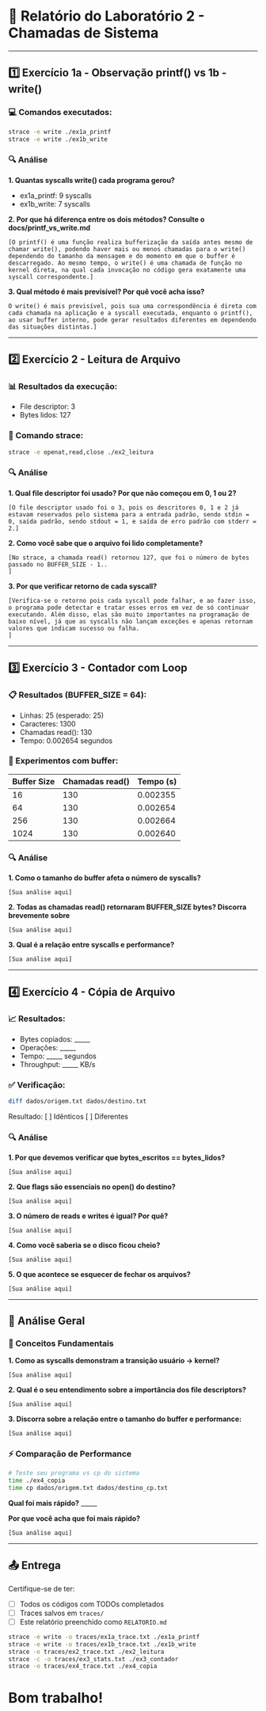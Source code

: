# 📝 Relatório do Laboratório 2 - Chamadas de Sistema

---

## 1️⃣ Exercício 1a - Observação printf() vs 1b - write()

### 💻 Comandos executados:
```bash
strace -e write ./ex1a_printf
strace -e write ./ex1b_write
```

### 🔍 Análise

**1. Quantas syscalls write() cada programa gerou?**
- ex1a_printf: 9 syscalls
- ex1b_write: 7 syscalls

**2. Por que há diferença entre os dois métodos? Consulte o docs/printf_vs_write.md**

```
[O printf() é uma função realiza bufferização da saída antes mesmo de chamar write(), podendo haver mais ou menos chamadas para o write() dependendo do tamanho da mensagem e do momento em que o buffer é descarregado. Ao mesmo tempo, o write() é uma chamada de função no kernel direta, na qual cada invocação no código gera exatamente uma syscall correspondente.]
```

**3. Qual método é mais previsível? Por quê você acha isso?**

```
O write() é mais previsível, pois sua uma correspondência é direta com cada chamada na aplicação e a syscall executada, enquanto o printf(), ao usar buffer interno, pode gerar resultados diferentes em dependendo das situações distintas.]
```

---

## 2️⃣ Exercício 2 - Leitura de Arquivo

### 📊 Resultados da execução:
- File descriptor: 3
- Bytes lidos: 127

### 🔧 Comando strace:
```bash
strace -e openat,read,close ./ex2_leitura
```

### 🔍 Análise

**1. Qual file descriptor foi usado? Por que não começou em 0, 1 ou 2?**

```
[O file descriptor usado foi o 3, pois os descritores 0, 1 e 2 já estavam reservados pelo sistema para a entrada padrão, sendo stdin = 0, saída padrão, sendo stdout = 1, e saída de erro padrão com stderr = 2.]
```

**2. Como você sabe que o arquivo foi lido completamente?**

```
[No strace, a chamada read() retornou 127, que foi o número de bytes passado no BUFFER_SIZE - 1..
]
```

**3. Por que verificar retorno de cada syscall?**

```
[Verifica-se o retorno pois cada syscall pode falhar, e ao fazer isso, o programa pode detectar e tratar esses erros em vez de só continuar executando. Além disso, elas são muito importantes na programação de baixo nível, já que as syscalls não lançam exceções e apenas retornam valores que indicam sucesso ou falha.
]
```

---

## 3️⃣ Exercício 3 - Contador com Loop

### 📋 Resultados (BUFFER_SIZE = 64):
- Linhas: 25 (esperado: 25)
- Caracteres: 1300
- Chamadas read(): 130
- Tempo: 0.002654 segundos

### 🧪 Experimentos com buffer:

| Buffer Size | Chamadas read() | Tempo (s) |
|-------------|-----------------|-----------|
| 16          | 130             | 0.002355  |
| 64          | 130             |  0.002654 |
| 256         |   130           |0.002664   |
| 1024        |  130            | 0.002640  |

### 🔍 Análise

**1. Como o tamanho do buffer afeta o número de syscalls?**

```
[Sua análise aqui]
```

**2. Todas as chamadas read() retornaram BUFFER_SIZE bytes? Discorra brevemente sobre**

```
[Sua análise aqui]
```

**3. Qual é a relação entre syscalls e performance?**

```
[Sua análise aqui]
```

---

## 4️⃣ Exercício 4 - Cópia de Arquivo

### 📈 Resultados:
- Bytes copiados: _____
- Operações: _____
- Tempo: _____ segundos
- Throughput: _____ KB/s

### ✅ Verificação:
```bash
diff dados/origem.txt dados/destino.txt
```
Resultado: [ ] Idênticos [ ] Diferentes

### 🔍 Análise

**1. Por que devemos verificar que bytes_escritos == bytes_lidos?**

```
[Sua análise aqui]
```

**2. Que flags são essenciais no open() do destino?**

```
[Sua análise aqui]
```

**3. O número de reads e writes é igual? Por quê?**

```
[Sua análise aqui]
```

**4. Como você saberia se o disco ficou cheio?**

```
[Sua análise aqui]
```

**5. O que acontece se esquecer de fechar os arquivos?**

```
[Sua análise aqui]
```

---

## 🎯 Análise Geral

### 📖 Conceitos Fundamentais

**1. Como as syscalls demonstram a transição usuário → kernel?**

```
[Sua análise aqui]
```

**2. Qual é o seu entendimento sobre a importância dos file descriptors?**

```
[Sua análise aqui]
```

**3. Discorra sobre a relação entre o tamanho do buffer e performance:**

```
[Sua análise aqui]
```

### ⚡ Comparação de Performance

```bash
# Teste seu programa vs cp do sistema
time ./ex4_copia
time cp dados/origem.txt dados/destino_cp.txt
```

**Qual foi mais rápido?** _____

**Por que você acha que foi mais rápido?**

```
[Sua análise aqui]
```

---

## 📤 Entrega
Certifique-se de ter:
- [ ] Todos os códigos com TODOs completados
- [ ] Traces salvos em `traces/`
- [ ] Este relatório preenchido como `RELATORIO.md`

```bash
strace -e write -o traces/ex1a_trace.txt ./ex1a_printf
strace -e write -o traces/ex1b_trace.txt ./ex1b_write
strace -o traces/ex2_trace.txt ./ex2_leitura
strace -c -o traces/ex3_stats.txt ./ex3_contador
strace -o traces/ex4_trace.txt ./ex4_copia
```
# Bom trabalho!
